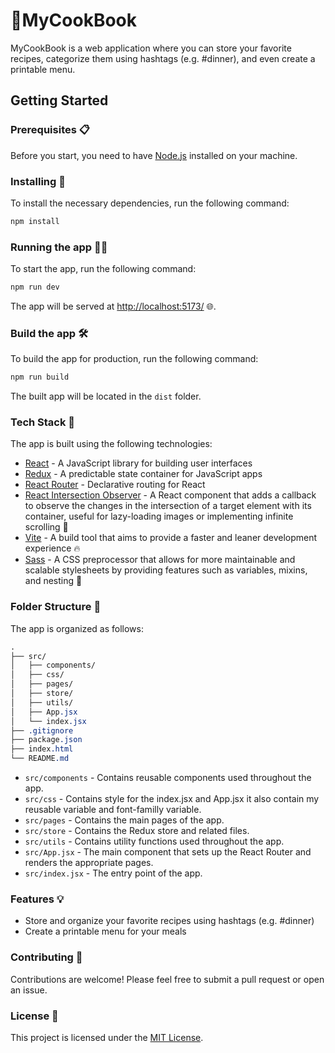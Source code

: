# 📖MyCookBook

MyCookBook is a web application where you can store your favorite recipes, categorize them using hashtags (e.g. #dinner), and even create a printable menu.

## Getting Started

### Prerequisites 📋

Before you start, you need to have [Node.js](https://nodejs.org/) installed on your machine.

### Installing 🧰

To install the necessary dependencies, run the following command:

```bash
npm install
```

### Running the app 🏃‍♀️

To start the app, run the following command:

```bash
npm run dev
```

The app will be served at <http://localhost:5173/> 🌐.

### Build the app 🛠️

To build the app for production, run the following command:

```bash
npm run build
```

The built app will be located in the `dist` folder.

### Tech Stack 🔧

The app is built using the following technologies:

- [React](https://reactjs.org/) - A JavaScript library for building user interfaces
- [Redux](https://redux.js.org/) - A predictable state container for JavaScript apps
- [React Router](https://reactrouter.com/en/main) - Declarative routing for React
- [React Intersection Observer](https://www.npmjs.com/package/react-intersection-observer) - A React component that adds a callback to observe the changes in the intersection of a target element with its container, useful for lazy-loading images or implementing infinite scrolling 🚀
- [Vite](https://vitejs.dev/) - A build tool that aims to provide a faster and leaner development experience 🔥
- [Sass](https://sass-lang.com/) - A CSS preprocessor that allows for more maintainable and scalable stylesheets by providing features such as variables, mixins, and nesting 🎨

### Folder Structure 🌳

The app is organized as follows:

```css
.
├── src/
│   ├── components/
│   ├── css/
│   ├── pages/
│   ├── store/
│   ├── utils/
│   ├── App.jsx
│   └── index.jsx
├── .gitignore
├── package.json
├── index.html
└── README.md
```

- `src/components` - Contains reusable components used throughout the app.
- `src/css` - Contains style for the index.jsx and App.jsx it also contain my reusable variable and font-familly variable.
- `src/pages` - Contains the main pages of the app.
- `src/store` - Contains the Redux store and related files.
- `src/utils` - Contains utility functions used throughout the app.
- `src/App.jsx` - The main component that sets up the React Router and renders the appropriate pages.
- `src/index.jsx` - The entry point of the app.

### Features 💡

- Store and organize your favorite recipes using hashtags (e.g. #dinner)
- Create a printable menu for your meals

### Contributing 🤝

Contributions are welcome! Please feel free to submit a pull request or open an issue.

### License 📝

This project is licensed under the [MIT License](https://chat.openai.com/LICENSE).
